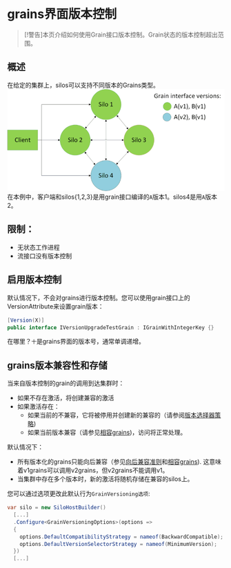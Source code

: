 # grains界面版本控制

> [!警告]本页介绍如何使用Grain接口版本控制。Grain状态的版本控制超出范围。

## 概述

在给定的集群上，silos可以支持不同版本的Grains类型。![Cluster with different versions of a grain](version.png)在本例中，客户端和silos{1,2,3}是用grain接口编译的`A`版本1。silos4是用`A`版本2。

## 限制：

-   无状态工作进程
-   流接口没有版本控制

## 启用版本控制

默认情况下，不会对grains进行版本控制。您可以使用grain接口上的VersionAttribute来设置grain版本：

```cs
[Version(X)]
public interface IVersionUpgradeTestGrain : IGrainWithIntegerKey {}
```

在哪里？`十`是grains界面的版本号，通常单调递增。

## grains版本兼容性和存储

当来自版本控制的grain的调用到达集群时：

-   如果不存在激活，将创建兼容的激活
-   如果激活存在：
    -   如果当前的不兼容，它将被停用并创建新的兼容的（请参阅[版本选择器策略](version_selector_strategy.md))
    -   如果当前版本兼容（请参见[相容grains](compatible_grains.md))，访问将正常处理。

默认情况下：

-   所有版本化的grains只能向后兼容（参见[向后兼容准则](backward_compatibility_guidelines.md)和[相容grains](compatible_grains.md)). 这意味着v1grains可以调用v2grains，但v2grains不能调用v1。
-   当集群中存在多个版本时，新的激活将随机存储在兼容的silos上。

您可以通过选项更改此默认行为`GrainVersioning选项`:

```csharp
var silo = new SiloHostBuilder()
  [...]
  .Configure<GrainVersioningOptions>(options => 
  {
    options.DefaultCompatibilityStrategy = nameof(BackwardCompatible);
    options.DefaultVersionSelectorStrategy = nameof(MinimumVersion);
  })
  [...]
```
